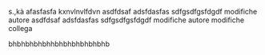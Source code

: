 s.,kà
afasfasfa
kxnvlnvlfdvn
asdfdsaf
adsfdasfas
sdfgsdfgsfdgdf
modifiche autore
asdfdsaf
adsfdasfas
sdfgsdfgsfdgdf
modifiche autore
modifiche collega


bhbhbhbhbhhbhbhbhbhbhbhb
